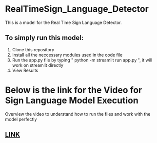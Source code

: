 # RealTimeSign_Language_Detector

This is a model for the Real Time Sign Language Detector.

## To simply run this model:
1. Clone this repository
2. Install all the neccessary modules used in the code file
3. Run the app.py file by typing " python -m streamlit run app.py ", it will work on streamlit directly
4. View Results

# Below is the link for the Video for Sign Language Model Execution

Overview the video to understand how to run the files and work with the model perfectly

## [LINK](https://drive.google.com/drive/folders/1FtKQ67bW1Eje9FUqrXlUoOHCVp1TXocN?usp=drive_link)


